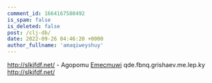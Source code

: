 ```yaml
---
comment_id: 1664167580492
is_spam: false
is_deleted: false
post: /clj-db/
date: 2022-09-26 04:46:20 +0000
author_fullname: 'amaqiweyshuy'
---
```


http://slkjfdf.net/ - Agopomu <a href="http://slkjfdf.net/">Emecmuwi</a> qde.fbnq.grishaev.me.lep.ky http://slkjfdf.net/
